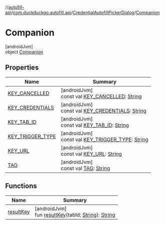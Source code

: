 //[autofill-api](../../../../index.md)/[com.duckduckgo.autofill.api](../../index.md)/[CredentialAutofillPickerDialog](../index.md)/[Companion](index.md)

# Companion

[androidJvm]\
object [Companion](index.md)

## Properties

| Name | Summary |
|---|---|
| [KEY_CANCELLED](-k-e-y_-c-a-n-c-e-l-l-e-d.md) | [androidJvm]<br>const val [KEY_CANCELLED](-k-e-y_-c-a-n-c-e-l-l-e-d.md): [String](https://kotlinlang.org/api/latest/jvm/stdlib/kotlin/-string/index.html) |
| [KEY_CREDENTIALS](-k-e-y_-c-r-e-d-e-n-t-i-a-l-s.md) | [androidJvm]<br>const val [KEY_CREDENTIALS](-k-e-y_-c-r-e-d-e-n-t-i-a-l-s.md): [String](https://kotlinlang.org/api/latest/jvm/stdlib/kotlin/-string/index.html) |
| [KEY_TAB_ID](-k-e-y_-t-a-b_-i-d.md) | [androidJvm]<br>const val [KEY_TAB_ID](-k-e-y_-t-a-b_-i-d.md): [String](https://kotlinlang.org/api/latest/jvm/stdlib/kotlin/-string/index.html) |
| [KEY_TRIGGER_TYPE](-k-e-y_-t-r-i-g-g-e-r_-t-y-p-e.md) | [androidJvm]<br>const val [KEY_TRIGGER_TYPE](-k-e-y_-t-r-i-g-g-e-r_-t-y-p-e.md): [String](https://kotlinlang.org/api/latest/jvm/stdlib/kotlin/-string/index.html) |
| [KEY_URL](-k-e-y_-u-r-l.md) | [androidJvm]<br>const val [KEY_URL](-k-e-y_-u-r-l.md): [String](https://kotlinlang.org/api/latest/jvm/stdlib/kotlin/-string/index.html) |
| [TAG](-t-a-g.md) | [androidJvm]<br>const val [TAG](-t-a-g.md): [String](https://kotlinlang.org/api/latest/jvm/stdlib/kotlin/-string/index.html) |

## Functions

| Name | Summary |
|---|---|
| [resultKey](result-key.md) | [androidJvm]<br>fun [resultKey](result-key.md)(tabId: [String](https://kotlinlang.org/api/latest/jvm/stdlib/kotlin/-string/index.html)): [String](https://kotlinlang.org/api/latest/jvm/stdlib/kotlin/-string/index.html) |
